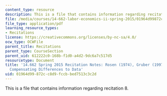 ```yaml
---
content_type: resource
description: This is a file that contains information regarding recitation 8.
file: /media/courses/14-662-labor-economics-ii-spring-2015/01964d99872cc8d9fccbbed7513c3c2d_MIT14_662S15_Recitation8.pdf
file_type: application/pdf
learning_resource_types:
- Recitations
license: https://creativecommons.org/licenses/by-nc-sa/4.0/
ocw_type: OCWFile
parent_title: Recitations
parent_type: CourseSection
parent_uid: 612222c0-168b-f1d0-a4d2-9dc6a7c517d5
resourcetype: Document
title: '14.662 Spring 2015 Recitation Notes: Rosen (1974), Gruber (1997), and Bringing
  Compensating Differences to Data'
uid: 01964d99-872c-c8d9-fccb-bed7513c3c2d
---
```

This is a file that contains information regarding recitation 8.